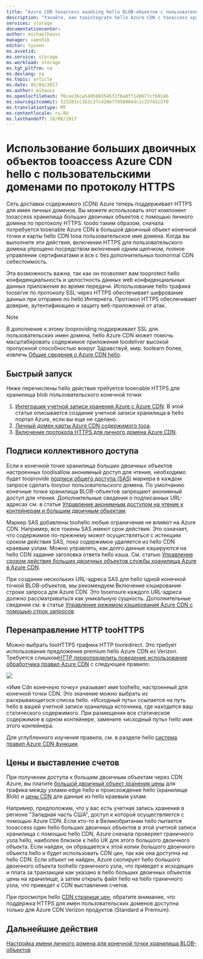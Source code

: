 ```yaml
---
title: "Azure CDN tooaccess aaaUsing hello BLOB-объектов с пользовательскими доменами по протоколу HTTPS"
description: "Узнайте, как toointegrate hello Azure CDN с tooaccess хранилища BLOB-объектов BLOB-объектов с пользовательскими доменами по протоколу HTTPS"
services: storage
documentationcenter: 
author: michaelhauss
manager: vamshik
editor: tysonn
ms.assetid: 
ms.service: storage
ms.workload: storage
ms.tgt_pltfrm: na
ms.devlang: na
ms.topic: article
ms.date: 05/04/2017
ms.author: mihauss
ms.openlocfilehash: f6cee36ca5495983545f2f6a8ff140677cf6914b
ms.sourcegitcommit: 523283cc1b3c37c428e77850964dc1c33742c5f0
ms.translationtype: MT
ms.contentlocale: ru-RU
ms.lasthandoff: 10/06/2017
---
```

# <a name="using-hello-azure-cdn-tooaccess-blobs-with-custom-domains-over-https"></a>Использование больших двоичных объектов tooaccess Azure CDN hello с пользовательскими доменами по протоколу HTTPS

Сеть доставки содержимого (CDN) Azure теперь поддерживает HTTPS для имен личных доменов.
Вы можете использовать этот компонент tooaccess хранилища больших двоичных объектов с помощью личного домена по протоколу HTTPS. toodo таким образом, сначала потребуется tooenable Azure CDN в большой двоичный объект конечной точки и карты hello CDN tooa пользовательское имя домена. Когда вы выполните эти действия, включении HTTPS для пользовательского домена упрощено посредством включения одним щелчком, полное управление сертификатами и все с без дополнительных toonormal CDN себестоимость.

Эта возможность важна, так как он позволяет вам tooprotect hello конфиденциальность и целостность данных web конфиденциальных данных приложения во время передачи. Использование hello трафика tooserve по протоколу SSL через HTTPS обеспечивает шифрование данных при отправке по hello Интернета. Протокол HTTPS обеспечивает доверие, аутентификацию и защиту веб-приложений от атак.

> [!NOTE]
> В дополнение к этому tooproviding поддерживает SSL для пользовательских имен домена, hello Azure CDN может помочь масштабировать содержимое приложения toodeliver высокой пропускной способностью вокруг Здравствуй, мир.
> toolearn более, извлечь [Общие сведения о Azure CDN hello](../../cdn/cdn-overview.md).
>
>

## <a name="quick-start"></a>Быстрый запуск

Ниже перечислены hello действия требуется tooenable HTTPS для хранилища blob пользовательского конечной точки:

1.  [Интеграция учетной записи хранения Azure с Azure CDN](../../cdn/cdn-create-a-storage-account-with-cdn.md).
    В этой статье описывается создание учетной записи хранилища в hello портал Azure, если вы еще не сделано.
2.  [Личный домен карты Azure CDN содержимого tooa](../../cdn/cdn-map-content-to-custom-domain.md).
3.  [Включение протокола HTTPS для личного домена Azure CDN](../../cdn/cdn-custom-ssl.md).

## <a name="shared-access-signatures"></a>Подписи коллективного доступа

Если к конечной точке хранилища больших двоичных объектов настроенных toodisallow анонимный доступ для чтения, необходимо будет tooprovide [подписи общего доступа (SAS)](../common/storage-dotnet-shared-access-signature-part-1.md?toc=%2fazure%2fstorage%2fblobs%2ftoc.json) маркера в каждом запросе сделать tooyour пользовательского домена. По умолчанию конечные точки хранилища BLOB-объектов запрещают анонимный доступ для чтения. Дополнительные сведения о подписанных URL-адресах см. в статье [Управление анонимным доступом на чтение к контейнерам и большим двоичным объектам](storage-manage-access-to-resources.md).

Маркер SAS добавлены toohello любые ограничения не влияют на Azure CDN. Например, все токены SAS имеют срок действия. Это означает, что содержимое по-прежнему может осуществляться с истекшим сроком действия SAS, пока содержимое удаляется из hello CDN краевым узлам. Можно управлять, как долго данные кэшируются на hello CDN задание заголовка ответа hello кэша. См. статью [Управление сроком действия больших двоичных объектов службы хранилища Azure в Azure CDN](../../cdn/cdn-manage-expiration-of-blob-content.md).

При создании нескольких URL-адреса SAS для hello одной конечной точкой BLOB-объектов, мы рекомендуем Включение кэширование строки запроса для Azure CDN. Это tooensure каждого URL-адреса должно рассматриваться как уникальную сущность. Дополнительные сведения см. в статье [Управление режимом кэширования Azure CDN с помощью строк запросов](../../cdn/cdn-query-string.md).

## <a name="http-toohttps-redirection"></a>Перенаправление HTTP tooHTTPS

Можно выбрать tooHTTPS трафика HTTP tooredirect. Это требует использования предложения premium hello Azure CDN из Verizon. Требуется слишком[HTTP переопределить поведение использование обработчика правил Azure CDN](../../cdn/cdn-rules-engine.md) с следующее правило:

![](./media/storage-https-custom-domain-cdn/redirect-to-https.png)

«Имя Cdn конечную точку» указывает имя toohello, настроенный для конечной точки CDN. Это значение можно выбрать из раскрывающегося списка hello. «Исходный путь» ссылается на путь hello в вашей учетной записи хранилища источника, где находится ваш статического содержимого.
При размещении все статическое содержимое в одном контейнере, замените «исходный путь» hello имя этого контейнера.

Для углубленного изучения правила, см. в разделе hello [система правил Azure CDN функции](../../cdn/cdn-rules-engine-reference-features.md).

## <a name="pricing-and-billing"></a>Цены и выставление счетов

При получении доступа к большим двоичным объектам через CDN Azure, вы платите [большой двоичный объект хранения цены](https://azure.microsoft.com/pricing/details/storage/blobs/) для трафика между узлами edge hello и происхождение hello (хранилище Blob) и [цены CDN](https://azure.microsoft.com/pricing/details/cdn/) для данные из hello краевым узлам.

Например, предположим, что у вас есть учетная запись хранения в регионе "Западная часть США", доступ к которой осуществляется с помощью Azure CDN. Если кто-то в Великобритании hello пытается tooaccess один hello больших двоичных объектов в этой учетной записи хранилища с помощью hello CDN, Azure сначала проверяет граничного узла hello, наиболее близкое к hello UK для этого большого двоичного объекта. Если найден, он обращается к этой копии большого двоичного объекта hello и будет использовать CDN цен, так как она доступна на hello CDN. Если объект не найден, Azure скопирует hello большого двоичного объекта toohello граничного узла, что приведет к исходящих и плата за транзакции как указано в hello больших двоичных объектов цены на хранилище, а затем открыть файл hello на hello граничного узла, что приведет к CDN выставления счетов.

При просмотре hello [CDN странице цен](https://azure.microsoft.com/pricing/details/cdn/), обратите внимание, что поддержка HTTPS для имен пользовательских доменов доступна только для Azure CDN Verizon продуктов (Standard и Premium).

## <a name="next-steps"></a>Дальнейшие действия

[Настройка имени личного домена для конечной точки хранилища BLOB-объектов](storage-custom-domain-name.md)
